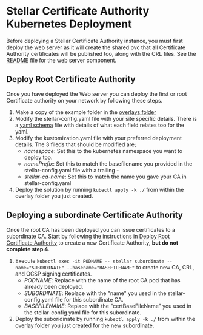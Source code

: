 # Stellar Certificate Authority Kubernetes Deployment

Before deploying a Stellar Certificate Authority instance, you must first deploy the web server as it will create the shared pvc that all Certificate Authority certificates will be published too, along with the CRL files. See the [README](../web/README.md) file for the web server component.

## Deploy Root Certificate Authority

Once you have deployed the Web server you can deploy the first or root Certificate authority on your network by following these steps.

1. Make a copy of the example folder in the [overlays folder](./overlays/)
2. Modify the stellar-config.yaml file with your site specific details. There is a [yaml schema](../../stellarca/stellar-schema.json) file with details of what each field relates too for the yaml.
3. Modify the kustomization.yaml file with your preferred deployment details. The 3 fileds that should be modified are;
    - *namespace*: Set this to the kubernetes namespace you want to deploy too.
    - *namePrefix*: Set this to match the basefilename you provided in the stellar-config.yaml file with a trailing -
    - *stellar-ca-name*: Set this to match the name you gave your CA in stellar-config.yaml
4. Deploy the solution by running  `kubectl apply -k ./` from within the overlay folder you just created.

## Deploying a subordinate Certificate Authority

Once the root CA has been deployed you can issue certificates to a subordinate CA. Start by following the instructions in [Deploy Root Certificate Authority](#deploy-root-certificate-authority) to create a new Certificate Authority, **but do not complete step 4**.

1. Execute `kubectl exec -it PODNAME -- stellar subordinate --name="SUBORDINATE" --basename="BASEFILENAME"` to create new CA, CRL, and OCSP signing certificates.
    - *PODNAME*: Replace with the name of the root CA pod that has already been deployed.
    - *SUBORDINATE*: Replace with the "name" you used in the stellar-config.yaml file for this subordinate CA.
    - *BASEFILENAME*: Replace with the "certBaseFileName" you used in the stellar-config.yaml file for this subordinate.
2. Deploy the suboridinate by running  `kubectl apply -k ./` from within the overlay folder you just created for the new subordinate.
